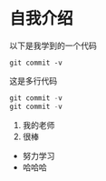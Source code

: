 # 自我介绍

以下是我学到的一个代码

    git commit -v
    
这是多行代码   

```javascript
git commit -v
git commit -v
```

1. 我的老师
2. 很棒

* 努力学习
* 哈哈哈
